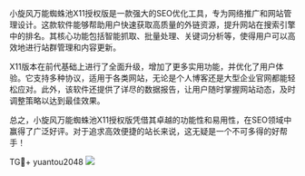 小旋风万能蜘蛛池X11授权版是一款强大的SEO优化工具，专为网络推广和网站管理设计。这款软件能够帮助用户快速获取高质量的外链资源，提升网站在搜索引擎中的排名。其核心功能包括智能抓取、批量处理、关键词分析等，使得用户可以高效地进行站群管理和内容更新。

X11版本在前代基础上进行了全面升级，增加了更多实用功能，并优化了用户体验。它支持多种协议，适用于各类网站，无论是个人博客还是大型企业官网都能轻松应对。此外，该软件还提供了详尽的数据报告，让用户随时掌握网站动态，及时调整策略以达到最佳效果。

总之，小旋风万能蜘蛛池X11授权版凭借其卓越的功能性和易用性，在SEO领域中赢得了广泛好评。对于追求高效便捷的站长来说，这无疑是一个不可多得的好帮手！

TG💪+ yuantou2048  ![](https://github.com/user-attachments/assets/42a5a4a5-fea9-4a1d-8aa0-73e57e430cca)